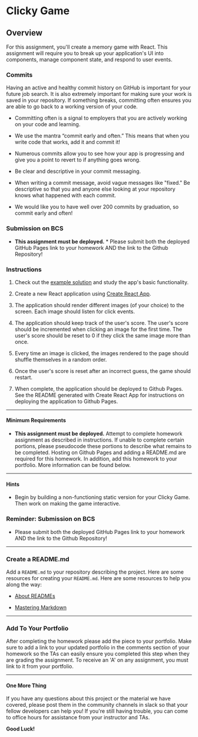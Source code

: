 # Clicky Game

## Overview

For this assignment, you'll create a memory game with React. This assignment will require you to break up your application's UI into components, manage component state, and respond to user events.

### Commits

Having an active and healthy commit history on GitHub is important for your future job search. It is also extremely important for making sure your work is saved in your repository. If something breaks, committing often ensures you are able to go back to a working version of your code.

* Committing often is a signal to employers that you are actively working on your code and learning.

* We use the mantra “commit early and often.”  This means that when you write code that works, add it and commit it!

* Numerous commits allow you to see how your app is progressing and give you a point to revert to if anything goes wrong.

* Be clear and descriptive in your commit messaging.

* When writing a commit message, avoid vague messages like "fixed." Be descriptive so that you and anyone else looking at your repository knows what happened with each commit.

* We would like you to have well over 200 commits by graduation, so commit early and often!

### Submission on BCS

* **This assignment must be deployed.** * Please submit both the deployed GitHub Pages link to your homework AND the link to the Github Repository!

### Instructions

1. Check out the [example solution](https://clicky-game.netlify.com/) and study the app's basic functionality.

2. Create a new React application using [Create React App](https://github.com/facebookincubator/create-react-app).

3. The application should render different images (of your choice) to the screen. Each image should listen for click events.

4. The application should keep track of the user's score. The user's score should be incremented when clicking an image for the first time. The user's score should be reset to 0 if they click the same image more than once.

5. Every time an image is clicked, the images rendered to the page should shuffle themselves in a random order.

6. Once the user's score is reset after an incorrect guess, the game should restart.

7. When complete, the application should be deployed to Github Pages. See the README generated with Create React App for instructions on deploying the application to Github Pages.

- - -

#### Minimum Requirements

* **This assignment must be deployed.** Attempt to complete homework assignment as described in instructions. If unable to complete certain portions, please pseudocode these portions to describe what remains to be completed. Hosting on Github Pages and adding a README.md are required for this homework. In addition, add this homework to your portfolio. More information can be found below.

- - -

#### Hints

* Begin by building a non-functioning static version for your Clicky Game. Then work on making the game interactive.

### Reminder: Submission on BCS

* Please submit both the deployed GitHub Pages link to your homework AND the link to the Github Repository!

- - -

### Create a README.md

Add a `README.md` to your repository describing the project. Here are some resources for creating your `README.md`. Here are some resources to help you along the way:

* [About READMEs](https://help.github.com/articles/about-readmes/)

* [Mastering Markdown](https://guides.github.com/features/mastering-markdown/)

- - -

### Add To Your Portfolio

After completing the homework please add the piece to your portfolio. Make sure to add a link to your updated portfolio in the comments section of your homework so the TAs can easily ensure you completed this step when they are grading the assignment. To receive an 'A' on any assignment, you must link to it from your portfolio.

- - -

#### One More Thing

If you have any questions about this project or the material we have covered, please post them in the community channels in slack so that your fellow developers can help you! If you're still having trouble, you can come to office hours for assistance from your instructor and TAs.

**Good Luck!**


